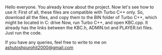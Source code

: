 Hello everyone. You already know about the project. Now let's see how to use it:
First of all, these files are compatible with Turbo C++ only. So, download all the files, and copy them to the BIN folder of Turbo C++, which might be located in C: drive
Now, run Turbo C++, and open KBC.cpp. It already has the links between the KBC.h, ADMIN.txt and PLAYER.txt files. Just run the code.

If you have any queries, feel free to write to me on ashutoshpurohit2000@gmail.com

